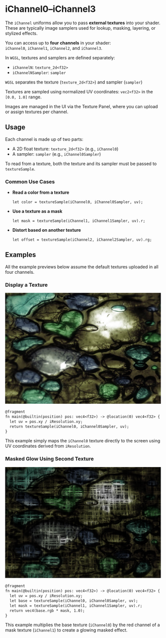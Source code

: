 # iChannel0–iChannel3

The `iChannel` uniforms allow you to pass **external textures** into your shader. These are typically image samplers used for lookup, masking, layering, or stylized effects.

You can access up to **four channels** in your shader:  
`iChannel0`, `iChannel1`, `iChannel2`, and `iChannel3`.

In `WGSL`, textures and samplers are defined separately:
- `iChannelN`: `texture_2d<f32>`
- `iChannelNSampler`: `sampler`

`WGSL` separates the texture (`texture_2d<f32>`) and sampler (`sampler`)

Textures are sampled using normalized UV coordinates: `vec2<f32>` in the `[0.0, 1.0]` range.

Images are managed in the UI via the Texture Panel, where you can upload or assign textures per channel.

## Usage

Each channel is made up of two parts:
  - A 2D float texture: `texture_2d<f32>` (e.g., `iChannel0`)
  - A sampler: `sampler` (e.g., `iChannel0Sampler`)

To read from a texture, both the texture and its sampler must be passed to `textureSample`.

### Common Use Cases

- **Read a color from a texture**
  ```wgsl:no-line-numbers
  let color = textureSample(iChannel0, iChannel0Sampler, uv);
- **Use a texture as a mask**
  ```wgsl:no-line-numbers
  let mask = textureSample(iChannel1, iChannel1Sampler, uv).r;
  ```
- **Distort based on another texture**
  ```wgsl:no-line-numbers
  let offset = textureSample(iChannel2, iChannel2Sampler, uv).rg;
  ```

## Examples
All the example previews below assume the default textures uploaded in all four channels. 
### Display a Texture
![Display Texture](/images/ichannel-display.png)
```wgsl
@fragment
fn main(@builtin(position) pos: vec4<f32>) -> @location(0) vec4<f32> {
  let uv = pos.xy / iResolution.xy;
  return textureSample(iChannel0, iChannel0Sampler, uv);
}
```
This example simply maps the `iChannel0` texture directly to the screen using UV coordinates derived from `iResolution`.

### Masked Glow Using Second Texture
![Rotating Hue](/images/ichannel-glowmask.png)
```wgsl
@fragment
fn main(@builtin(position) pos: vec4<f32>) -> @location(0) vec4<f32> {
  let uv = pos.xy / iResolution.xy;
  let base = textureSample(iChannel0, iChannel0Sampler, uv);
  let mask = textureSample(iChannel1, iChannel1Sampler, uv).r;
  return vec4(base.rgb * mask, 1.0);
}
```
This example multiplies the base texture (`iChannel0`) by the red channel of a mask texture (`iChannel1`) to create a glowing masked effect.